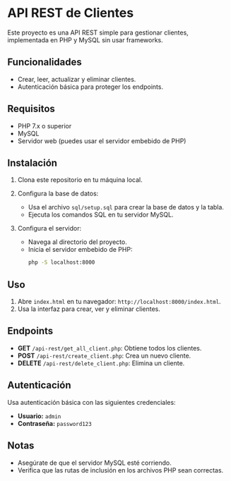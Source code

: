 # API REST de Clientes

Este proyecto es una API REST simple para gestionar clientes, implementada en PHP y MySQL sin usar frameworks.

## Funcionalidades

- Crear, leer, actualizar y eliminar clientes.
- Autenticación básica para proteger los endpoints.

## Requisitos

- PHP 7.x o superior
- MySQL
- Servidor web (puedes usar el servidor embebido de PHP)

## Instalación

1. Clona este repositorio en tu máquina local.
2. Configura la base de datos:
   - Usa el archivo `sql/setup.sql` para crear la base de datos y la tabla.
   - Ejecuta los comandos SQL en tu servidor MySQL.

3. Configura el servidor:
   - Navega al directorio del proyecto.
   - Inicia el servidor embebido de PHP:
     ```bash
     php -S localhost:8000
     ```

## Uso

1. Abre `index.html` en tu navegador: `http://localhost:8000/index.html`.
2. Usa la interfaz para crear, ver y eliminar clientes.

## Endpoints

- **GET** `/api-rest/get_all_client.php`: Obtiene todos los clientes.
- **POST** `/api-rest/create_client.php`: Crea un nuevo cliente.
- **DELETE** `/api-rest/delete_client.php`: Elimina un cliente.

## Autenticación

Usa autenticación básica con las siguientes credenciales:
- **Usuario:** `admin`
- **Contraseña:** `password123`

## Notas

- Asegúrate de que el servidor MySQL esté corriendo.
- Verifica que las rutas de inclusión en los archivos PHP sean correctas.

